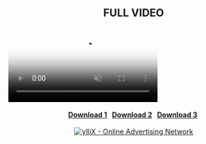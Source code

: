 <br /><br /><h2 style="text-align: center;"><b>FULL VIDEO</b></h2>
<a id="show_id" onclick="document.getElementById('spoiler_id').style.display=''; document.getElementById('show_id').style.display='none';"></a><span id="spoiler_id" style="display: none;"><a class="link" onclick="document.getElementById('spoiler_id').style.display='none'; document.getElementById('show_id').style.display='';"></a>
<div style="background-color: rgba(0, 0, 0, 0); margin: 1px;">
<div class="smallfont"><i><span style="font-size: 16px; font-weight: bold; margin-right: 3px;"></span></i><input onclick="if (this.parentNode.parentNode.getElementsByTagName('div')[1].getElementsByTagName('div')[0].style.display != '') { this.parentNode.parentNode.getElementsByTagName('div')[1].getElementsByTagName('div')[0].style.display = ''; this.innerText = ''; this.value = 'Hide'; } else { this.parentNode.parentNode.getElementsByTagName('div')[1].getElementsByTagName('div')[0].style.display = 'none'; this.innerText = ''; this.value = 'new posts'; }" style="background-color: #00000000; font-size: 16px; width: auto;" type="button" value="new posts" />
</div>
<div class="alt2" style="background-color: rgba(255, 255, 255, 0); margin: 0px; padding: 0px;">
<div style="display: none;" loading="lazy">



<div class="jontor" loading="lazy">
<script src="https://rawgit.com/rezamuhamad/rakinfo/master/sitemap.js"></script>
<script src="/feeds/posts/default/?start-index=2530&max-results=10&amp;alt=json-in-script&amp;callback=rak_info_Load"></script>
</div></div></div></div></span>

<link rel="stylesheet" href="https://cdn.fluidplayer.com/v2/current/fluidplayer.min.css" type="text/css" />
<script src="https://cdn.fluidplayer.com/v2/current/fluidplayer.min.js"></script>
<video id="my-video" controls autoplay muted  poster="https://blogger.googleusercontent.com/img/b/R29vZ2xl/AVvXsEjTo-LVS_k5LThCioxtby9u3d98vpDnJ4obozqQVY9A0tzqigK8_iF6KAN_JeC-Conn0N-DCDIJafioBHRMrbjffF_xztNGyHRcmHcAoQkLzHiKJ1ahSn2OCZp1LkiPtFzfz8jrxPM2aOodffOD9LEpdb65u6-CbUCMl6WIbxwSFf9No2NnEtUY5gDsR6Ok/s320/20240217_220452.png"
>
    <source src="https://video.twimg.com/amplify_video/1758389496603901952/vid/avc1/640x360/uwpcb5xCvYdkOmLt.mp4?tag=14" title="video" type="video/mp4">
</source></video>
<script type="application/javascript">
    var testVideo = fluidPlayer(
        "my-video",
{
	"layoutControls": {
		"controlBar": {
			"autoHideTimeout": 1,
			"animated": true,
			"autoHide": true
		},
		"htmlOnPauseBlock": {
			"html": null,
			"height": null,
			"width": null
		},
		"autoplay": true,
		"mute": true,
		"allowTheatre": true,
		"playPauseAnimation": true,
		"playbackRateEnabled": true,
		"allowDownload": true,
		"playButtonShowing": true,
		"fillToContainer": true,
		"posterImage": ""
	},
	"vastOptions": {
	"adList": [
                    {
                        "roll": "preRoll",
                        "vastTag": "https://www.videosprofitnetwork.com/watch.xml?key=b368f564e52479f103fe40464d1cc337"
                    },
                    {
                        "roll": "midRoll",
                        "vastTag": "https://www.videosprofitnetwork.com/watch.xml?key=b320bff569bb5535540366abcef11a09",
                        "timer": 1
                    },
                    {
                        "roll": "midRoll",
                        "vastTag": "https://www.videosprofitnetwork.com/watch.xml?key=ef4cbd999a3567d73e9272f0b67d9c09",
                        "timer": 2
                    },
{
                        "roll": "midRoll",
                        "vastTag": "https://www.videosprofitnetwork.com/watch.xml?key=f76eb4092d4b94ed2411172982571a87",
                        "timer": 3
                    },
                    {
                        "roll": "midRoll",
                        "vastTag": "https://www.videosprofitnetwork.com/watch.xml?key=a2b23e1e8c52efe115cb75e8acd88dd3",
                        "timer": 4
                    },
{
                        "roll": "midRoll",
                        "vastTag": "https://www.videosprofitnetwork.com/watch.xml?key=09f9349f4c93c94ce8ccdae0cfe7d1b3",
                        "timer": 5
                    },
                    {
                        "roll": "midRoll",
                        "vastTag": "https://www.videosprofitnetwork.com/watch.xml?key=ab5387c0e59b6c477483c01d0bbba0d9",
                        "timer": 6
                    },
{
                        "roll": "midRoll",
                        "vastTag": "https://www.videosprofitnetwork.com/watch.xml?key=76ac9939770f98c763743aef7fe03307",
                        "timer": 7
                    },
                    {
                        "roll": "midRoll",
                        "vastTag": "https://www.videosprofitnetwork.com/watch.xml?key=2dbc05f316031032d909ade9d6d811e8",
                        "timer": 8
                    },
{
                        "roll": "midRoll",
                        "vastTag": "https://www.videosprofitnetwork.com/watch.xml?key=d014353d9ac30e0996aeac720d295927",
                        "timer": 9
                    },
                    {
                        "roll": "midRoll",
                        "vastTag": "https://www.videosprofitnetwork.com/watch.xml?key=b5456931fa7da0f4505cb43bd1974b16",
                        "timer": 10
                    },
{
                        "roll": "midRoll",
                        "vastTag": "https://www.videosprofitnetwork.com/watch.xml?key=374fbbc1968b508dd3afe84a866c0eb8",
                        "timer": 11
                    },
                    {
                        "roll": "postRoll",
                        "vastTag": "https://www.videosprofitnetwork.com/watch.xml?key=374fbbc1968b508dd3afe84a866c0eb8"
                    },
            ]
        }
}
    );
</script>
<br /><br />
<b>
<span><div style="text-align: center;"><span style="background-color: #fff; border-radius: 5px;"><span style="color: white;">&nbsp;</span><span style="color: white;"><a href="link2">Download 1</a>&nbsp;</span></span><span style="background-color: transparent; color: #ff00fe;">&nbsp;</span><span style="background-color: #fff; border-radius: 5px; color: white;"> <a href="link3">Download 2</a>&nbsp;</span><span style="background-color: transparent; color: #ff00fe;">&nbsp;</span><span style="background-color: #fff; border-radius: 5px; color: white;"> <a href="link1">Download 3</a>&nbsp;</span><span style="background-color: transparent; color: #ff00fe;">&nbsp;</span></div></span></b><br />
<center>
<script type="text/javascript" src="https://udbaa.com/bnr.php?section=General&pub=181393&format=300x250&ga=g"></script>
<noscript><a href="https://yllix.com/publishers/181393" target="_blank"><img src="//ylx-aff.advertica-cdn.com/pub/300x250.png" style="border:none;margin:0;padding:0;vertical-align:baseline;" alt="ylliX - Online Advertising Network" /></a></noscript>
<br />
  
  <script async="async" data-cfasync="false" src="//evendisciplineseedlings.com/340be08fc3dd9f9d2a6ceda7c379e4a1/invoke.js"></script>
<div id="container-340be08fc3dd9f9d2a6ceda7c379e4a1"></div>
  <script async="async" data-cfasync="false" src="//evendisciplineseedlings.com/88f10905467996d6a9990b8fd87f9ad2/invoke.js"></script>
<div id="container-88f10905467996d6a9990b8fd87f9ad2"></div>
  
  <br />
  <script type="text/javascript">
	atOptions = {
		'key' : 'e2179ecb8363c7ec295913136ac20ce2',
		'format' : 'iframe',
		'height' : 50,
		'width' : 320,
		'params' : {}
	};
	document.write('<scr' + 'ipt type="text/javascript" src="//scheduleginnarcotic.com/e2179ecb8363c7ec295913136ac20ce2/invoke.js"></scr' + 'ipt>');
</script>
  <script type='text/javascript' src='//scheduleginnarcotic.com/4d/2d/b3/4d2db33c5702ad73029bfb36f90f5ef8.js'></script>
  
  <br />
  <script type="text/javascript">
	atOptions = {
		'key' : '89b3cd39a4b4b54614534f8b38b1f9c7',
		'format' : 'iframe',
		'height' : 60,
		'width' : 468,
		'params' : {}
	};
	document.write('<scr' + 'ipt type="text/javascript" src="//scheduleginnarcotic.com/89b3cd39a4b4b54614534f8b38b1f9c7/invoke.js"></scr' + 'ipt>');
</script>
  <br />
  
  
  <script type="text/javascript">
	atOptions = {
		'key' : 'ee15edc926c1c2a8bc887b5d15b5bac2',
		'format' : 'iframe',
		'height' : 300,
		'width' : 160,
		'params' : {}
	};
	document.write('<scr' + 'ipt type="text/javascript" src="//scheduleginnarcotic.com/ee15edc926c1c2a8bc887b5d15b5bac2/invoke.js"></scr' + 'ipt>');
</script><br />
  
  <script type="text/javascript">
	atOptions = {
		'key' : 'bd5793a10a87e55722f3c9856f9609a0',
		'format' : 'iframe',
		'height' : 600,
		'width' : 160,
		'params' : {}
	};
	document.write('<scr' + 'ipt type="text/javascript" src="//scheduleginnarcotic.com/bd5793a10a87e55722f3c9856f9609a0/invoke.js"></scr' + 'ipt>');
</script>
  <br /><script type="text/javascript">
	atOptions = {
		'key' : '0f64a2ddb922bc0a249fe53f25f405d3',
		'format' : 'iframe',
		'height' : 90,
		'width' : 728,
		'params' : {}
	};
	document.write('<scr' + 'ipt type="text/javascript" src="//scheduleginnarcotic.com/0f64a2ddb922bc0a249fe53f25f405d3/invoke.js"></scr' + 'ipt>');
</script><br />
  <script type="text/javascript">
	atOptions = {
		'key' : 'ea933d5a2485300c0119f77463dd8606',
		'format' : 'iframe',
		'height' : 250,
		'width' : 300,
		'params' : {}
	};
	document.write('<scr' + 'ipt type="text/javascript" src="//scheduleginnarcotic.com/ea933d5a2485300c0119f77463dd8606/invoke.js"></scr' + 'ipt>');
</script><br />
  <script type="text/javascript">
	atOptions = {
		'key' : 'a7976f8e34702b9c7108017e2c8884cb',
		'format' : 'iframe',
		'height' : 250,
		'width' : 300,
		'params' : {}
	};
	document.write('<scr' + 'ipt type="text/javascript" src="//evendisciplineseedlings.com/a7976f8e34702b9c7108017e2c8884cb/invoke.js"></scr' + 'ipt>');
</script><br />
  <script type="text/javascript">
	atOptions = {
		'key' : '27050d2fa600af0c6cf41877f5f45e97',
		'format' : 'iframe',
		'height' : 90,
		'width' : 728,
		'params' : {}
	};
	document.write('<scr' + 'ipt type="text/javascript" src="//evendisciplineseedlings.com/27050d2fa600af0c6cf41877f5f45e97/invoke.js"></scr' + 'ipt>');
</script><br />
  <script type="text/javascript">
	atOptions = {
		'key' : '40d177aa243a8e2d27a287885cffe045',
		'format' : 'iframe',
		'height' : 600,
		'width' : 160,
		'params' : {}
	};
	document.write('<scr' + 'ipt type="text/javascript" src="//evendisciplineseedlings.com/40d177aa243a8e2d27a287885cffe045/invoke.js"></scr' + 'ipt>');
</script><br />
  <script type="text/javascript">
	atOptions = {
		'key' : 'f6260f18d62613055b85d8827c55f2ab',
		'format' : 'iframe',
		'height' : 300,
		'width' : 160,
		'params' : {}
	};
	document.write('<scr' + 'ipt type="text/javascript" src="//evendisciplineseedlings.com/f6260f18d62613055b85d8827c55f2ab/invoke.js"></scr' + 'ipt>');
</script><br />
  <script type="text/javascript">
	atOptions = {
		'key' : '4ce87fa5c43f3abd6d38cbe07ecfe0c8',
		'format' : 'iframe',
		'height' : 60,
		'width' : 468,
		'params' : {}
	};
	document.write('<scr' + 'ipt type="text/javascript" src="//evendisciplineseedlings.com/4ce87fa5c43f3abd6d38cbe07ecfe0c8/invoke.js"></scr' + 'ipt>');
</script>
  <br /><script type="text/javascript">
	atOptions = {
		'key' : '23308e711a571b66cfabc767494d78a0',
		'format' : 'iframe',
		'height' : 50,
		'width' : 320,
		'params' : {}
	};
	document.write('<scr' + 'ipt type="text/javascript" src="//evendisciplineseedlings.com/23308e711a571b66cfabc767494d78a0/invoke.js"></scr' + 'ipt>');
</script><br />
  <script type='text/javascript' src='//evendisciplineseedlings.com/15/7e/85/157e854cf7532a46621e7daac7d4402c.js'></script>
  
  
  
  
  
  
  
  
  
  
  
  
  
  
  
  
  
  
  <br />
  
  
  
  
  
  
  
</center>














